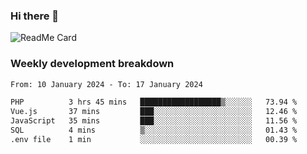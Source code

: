 ### Hi there 👋

<!--
**itzcy/itzcy** is a ✨ _special_ ✨ repository because its `README.md` (this file) appears on your GitHub profile.

Here are some ideas to get you started:

- 🔭 I’m currently working on ...
- 🌱 I’m currently learning ...
- 👯 I’m looking to collaborate on ...
- 🤔 I’m looking for help with ...
- 💬 Ask me about ...
- 📫 How to reach me: ...
- 😄 Pronouns: ...
- ⚡ Fun fact: ...
-->
![ReadMe Card](https://github-readme-stats.vercel.app/api?username=itzcy&show_icons=true&title_color=2d3198&icon_color=797cb8&text_color=24292e&bg_color=f6f8fa)

### Weekly development breakdown
<!--START_SECTION:waka-->

```txt
From: 10 January 2024 - To: 17 January 2024

PHP          3 hrs 45 mins   ██████████████████▒░░░░░░   73.94 %
Vue.js       37 mins         ███░░░░░░░░░░░░░░░░░░░░░░   12.46 %
JavaScript   35 mins         ███░░░░░░░░░░░░░░░░░░░░░░   11.56 %
SQL          4 mins          ▒░░░░░░░░░░░░░░░░░░░░░░░░   01.43 %
.env file    1 min           ░░░░░░░░░░░░░░░░░░░░░░░░░   00.39 %
```

<!--END_SECTION:waka-->
